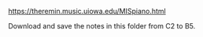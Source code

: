 https://theremin.music.uiowa.edu/MISpiano.html

Download and save the notes in this folder from C2 to B5.
